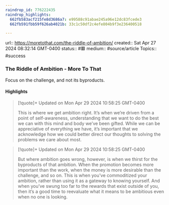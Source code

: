 ```yaml
---
raindrop_id: 776222435
raindrop_highlights:
  662fb583acf215fe8d3686a7: e99588c91abae245a96e12dc83fcede3
  662fb591fbb59f626ab4021b: 33c1c50df2c4efe804b9f3e236400518

---
```


url:: https://moretothat.com/the-riddle-of-ambition/
created:: Sat Apr 27 2024 08:32:14 GMT-0400
status:: #🟥
medium:: #source/article
Topics:: #success

### The Riddle of Ambition - More To That

Focus on the challenge, and not its byproducts.

#### Highlights

> [!quote]+ Updated on Mon Apr 29 2024 10:58:25 GMT-0400
>
> This is where we get ambition right. It’s when we’re driven from a point of self-awareness, understanding that we want to do the best we can with this mind and body we’ve been gifted. While we can be appreciative of everything we have, it’s important that we acknowledge how we could better direct our thoughts to solving the problems we care about most.

> [!quote]+ Updated on Mon Apr 29 2024 10:58:25 GMT-0400
>
> But where ambition goes wrong, however, is when we thirst for the byproducts of that ambition. When the promotion becomes more important than the work, when the money is more desirable than the challenge, and so on. This is when you’ve commoditized your ambition, rather than using it as a gateway to knowing yourself. And when you’ve swung too far to the rewards that exist outside of you, then it’s a good time to reevaluate what it means to be ambitious even when no one is looking.
